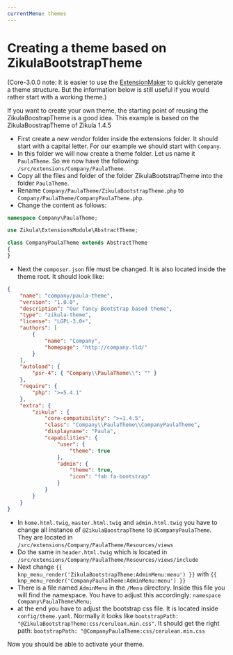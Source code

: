 ```yaml
---
currentMenu: themes
---
```

# Creating a theme based on ZikulaBootstrapTheme

(Core-3.0.0 note: It is easier to use the [ExtensionMaker](../../Development/Extensions/ExtensionMaker.md) to quickly generate a theme structure.
But the information below is still useful if you would rather start with a working theme.)

If you want to create your own theme, the starting point of reusing the ZikulaBoostrapTheme is a good idea. This 
example is based on the ZikulaBoostrapTheme of Zikula 1.4.5

- First create a new vendor folder inside the extensions folder. It should start with a capital letter. For our example we should start with `Company`.
- In this folder we will now create a theme folder. Let us name it `PaulaTheme`. So we now have the following: `/src/extensions/Company/PaulaTheme`.
- Copy all the files and folder of the folder ZikulaBootstrapTheme into the folder `PaulaTheme`.
- Rename `Company/PaulaTheme/ZikulaBootstrapTheme.php` to `Company/PaulaTheme/CompanyPaulaTheme.php`.
- Change the content as follows:

```php
namespace Company\PaulaTheme;

use Zikula\ExtensionsModule\AbstractTheme;

class CompanyPaulaTheme extends AbstractTheme
{
}
```

- Next the `composer.json` file must be changed. It is also located inside the theme root.
  It should look like:

```json
{
    "name": "company/paula-theme",
    "version": "1.0.0",
    "description": "Our fancy Bootstrap based theme",
    "type": "zikula-theme",
    "license": "LGPL-3.0+",
    "authors": [
        {
            "name": "Company",
            "homepage": "http://company.tld/"
        }
    ],
    "autoload": {
        "psr-4": { "Company\\PaulaTheme\\": "" }
    },
    "require": {
        "php": ">=5.4.1"
    },
    "extra": {
        "zikula" : {
            "core-compatibility": ">=1.4.5",
            "class": "Company\\PaulaTheme\\CompanyPaulaTheme",
            "displayname": "Paula",
            "capabilities": {
                "user": {
                    "theme": true
                },
                "admin": {
                    "theme": true,
                    "icon": "fab fa-bootstrap"
                }
            }
        }
    }
}
```

- In `home.html.twig`, `master.html.twig` and `admin.html.twig` you have to change all instance of `@ZikulaBoostrapTheme`
  to `@CompanyPaulaTheme`. They are located in `/src/extensions/Company/PaulaTheme/Resources/views`
- Do the same in `header.html.twig` which is located in `/src/extensions/Company/PaulaTheme/Resources/views/include`
- Next change `{{ knp_menu_render('ZikulaBootstrapTheme:AdminMenu:menu') }}` with 
  `{{ knp_menu_render('CompanyPaulaTheme:AdminMenu:menu') }}`
- There is a file named `AdminMenu` in the `/Menu` directory. Inside this file you will find the namespace. You have to adjust
  this accordingly: `namespace Company\PaulaTheme\Menu;`
- at the end you have to adjust the bootstrap css file. It is located inside `config/theme.yaml`.
  Normally it looks like `bootstrapPath: "@ZikulaBootstrapTheme:css/cerulean.min.css"`.
  It should get the right path: `bootstrapPath: "@CompanyPaulaTheme:css/cerulean.min.css`

Now you should be able to activate your theme.
